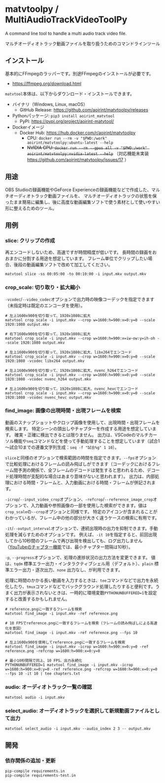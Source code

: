 # matvtoolpy / MultiAudioTrackVideoToolPy

A command line tool to handle a multi audio track video file.

マルチオーディオトラック動画ファイルを取り扱うためのコマンドラインツール

## インストール

基本的にFFmpegのラッパーです。別途FFmpegのインストールが必要です。

- <https://ffmpeg.org/download.html>

`matvtool`本体は、以下からダウンロード・インストールできます。

- バイナリ（Windows, Linux, macOS）
  - GitHub Release: <https://github.com/aoirint/matvtoolpy/releases>
- Pythonパッケージ: `pip3 install aoirint_matvtool`
  - PyPI: <https://pypi.org/project/aoirint-matvtool/>
- Dockerイメージ
  - Docker Hub: <https://hub.docker.com/r/aoirint/matvtoolpy>
    - CPU: `docker run --rm -v "$PWD:/work" aoirint/matvtoolpy:ubuntu-latest --help`
    - ~~NVIDIA GPU: `docker run --rm --gpus all -v "$PWD:/work" aoirint/matvtoolpy:nvidia-latest --help`~~ （対応機能未実装 <https://github.com/aoirint/matvtoolpy/issues/17> ）

## 用途

OBS Studioの録画機能やGeForce Experienceの録画機能などで作成した、マルチオーディオトラック動画ファイルを、
マルチオーディオトラックの状態を保ったまま簡易に編集し、後に高度な動画編集ソフトで使う素材として使いやすい形に整えるためのツール。

## 用例

### slice: クリップの作成

再エンコードしないため、高速ですが時間精度が低いです。
長時間の録画をおおまかに分割する用途を想定しています。
フレーム単位でクリップしたい場合、後段の動画編集ソフトで改めて加工してください。

```shell
matvtool slice -ss 00:05:00 -to 00:10:00 -i input.mkv output.mkv
```

### crop_scale: 切り取り・拡大縮小

`-vcodec`/`--video_codec`オプションで出力時の映像コーデックを指定できます（未指定時は既定のエンコーダを使用）。

```shell
# 左上1600x900を切り取って、1920x1080に拡大
matvtool crop_scale -i input.mkv --crop w=1600:h=900:x=0:y=0 --scale 1920:1080 output.mkv

# 右下1600x900を切り取って、1920x1080に拡大
matvtool crop_scale -i input.mkv --crop w=1600:h=900:x=iw-ow:y=ih-oh --scale 1920:1080 output.mkv

# 左上1600x900を切り取って、1920x1080に拡大、libx264でエンコード
matvtool crop_scale -i input.mkv --crop w=1600:h=900:x=0:y=0 --scale 1920:1080 -vcodec libx264 output.mkv

# 左上1600x900を切り取って、1920x1080に拡大、nvenc_h264でエンコード
matvtool crop_scale -i input.mkv --crop w=1600:h=900:x=0:y=0 --scale 1920:1080 -vcodec nvenc_h264 output.mkv

# 左上1600x900を切り取って、1920x1080に拡大、nvenc_hevcでエンコード
matvtool crop_scale -i input.mkv --crop w=1600:h=900:x=0:y=0 --scale 1920:1080 -vcodec nvenc_hevc output.mkv
```

### find_image: 画像の出現時間・出現フレームを検索

動画のスナップショットやクロップ画像を使用して、出現時間・出現フレームを検索します。
特定シーンの頭出しやチャプターを作成する用途を想定しています。
確実・正確に検出できるとは限りません。
出力は、VSCodeのマルチカーソル機能や`seq`コマンドなどを使って手動処理することを想定しています（試合1～試合10までの連番文字列生成：`seq -f "試合%g" 1 10`）。

`slice`と同様のオプションで検索範囲の時間を指定できます。`--fps`オプションで比較処理におけるフレームの読み飛ばしができます（コーデックにおけるフレーム間予測の関係で、全フレームのデコードは発生すると思われるため、デコード処理時間が支配的な場合はあまり意味がないと思われます）。
出力は、内部処理における時間・フレームと、入力動画における時間・フレームが併記されます。

`-icrop`/`--input_video_crop`オプション、`-refcrop`/`--reference_image_crop`オプションで、入力動画や参照画像の一部を使用した検索ができます。値は`crop_scale`の`--crop`オプションと同様です。
特定のアイコンが含まれることがわかっているが、フレーム中の他の部分が大きく違うケースの検索に有用です。

`-it`/`--output_interval`オプションで、連続出現時の出力を抑制できます。手動処理を減らすためのオプションです。
例えば、`-it 10`を指定すると、前回出現してから10秒間のフレームで再び出現を検出しても、ログ出力しません（[YouTubeのチャプター機能](https://support.google.com/youtube/answer/9884579)では、最小チャプター間隔は10秒）。

`-p`, `--progress`オプションで、処理の進捗状況の出力方法を変更できます。
値は、`tqdm` 標準エラー出力・インタラクティブシェル用（デフォルト）、`plain` 標準エラー出力・逐次出力、`none` 出力なし、が利用できます。

処理に時間のかかる長い動画を入力するときは、`tee`コマンドなどで出力を永続化したり、`tmux`コマンドなどでバックグラウンド処理したりすると便利です。うまく出力が表示されないときは、一時的に環境変数`PYTHONUNBUFFERED=1`を設定すると改善するかもしれません。

```shell
# reference.pngに一致するフレームを検索
matvtool find_image -i input.mkv -ref reference.png

# 10 FPSでreference.pngに一致するフレームを検索（フレームの読み飛ばしによる高速化を意図）
matvtool find_image -i input.mkv -ref reference.png --fps 10

# 左上1600x900を使用してreference.pngに一致するフレームを検索
matvtool find_image -i input.mkv -icrop w=1600:h=900:x=0:y=0 -ref reference.png -refcrop w=1600:h=900:x=0:y=0

# 最小10秒間隔で同上、10 FPS、出力永続化
PYTHONUNBUFFERED=1 matvtool find_image -i input.mkv -icrop w=1600:h=900:x=0:y=0 -ref reference.png -refcrop w=1600:h=900:x=0:y=0 --fps 10 -it 10 | tee chapters.txt
```

### audio: オーディオトラック一覧の確認

```shell
matvtool audio -i input.mkv
```

### select_audio: オーディオトラックを選択して新規動画ファイルとして出力

```shell
matvtool select_audio -i input.mkv --audio_index 2 3 -- output.mkv
```


## 開発

### 依存関係の追加・更新

```shell
pip-compile requirements.in
pip-compile requirements-test.in
```

